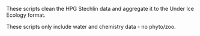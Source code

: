 These scripts clean the HPG Stechlin data and aggregate it to the Under Ice Ecology format. 

These scripts only include water and chemistry data - no phyto/zoo.
